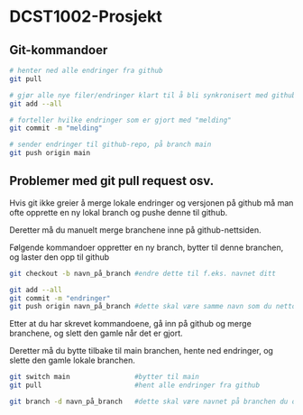 # DCST1002-Prosjekt


## Git-kommandoer
```bash
# henter ned alle endringer fra github
git pull 

# gjør alle nye filer/endringer klart til å bli synkronisert med github
git add --all

# forteller hvilke endringer som er gjort med "melding"
git commit -m "melding"

# sender endringer til github-repo, på branch main
git push origin main

```

## Problemer med git pull request osv.
Hvis git ikke greier å merge lokale endringer og versjonen på github må man ofte opprette en ny lokal branch og pushe denne til github. 

Deretter må du manuelt merge branchene inne på github-nettsiden.

Følgende kommandoer oppretter en ny branch, bytter til denne branchen, og laster den opp til github
```bash
git checkout -b navn_på_branch #endre dette til f.eks. navnet ditt

git add --all
git commit -m "endringer"
git push origin navn_på_branch #dette skal være samme navn som du nettopp opprettet

```
Etter at du har skrevet kommandoene, gå inn på github og merge branchene, og slett den gamle når det er gjort.

Deretter må du bytte tilbake til main branchen, hente ned endringer, og slette den gamle lokale branchen.
```bash
git switch main                #bytter til main
git pull                       #hent alle endringer fra github

git branch -d navn_på_branch   #dette skal være navnet på branchen du opprettet for å merge
```
